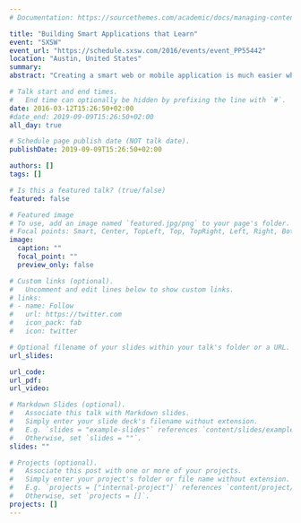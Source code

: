 ```yaml
---
# Documentation: https://sourcethemes.com/academic/docs/managing-content/

title: "Building Smart Applications that Learn"
event: "SXSW"
event_url: "https://schedule.sxsw.com/2016/events/event_PP55442"
location: "Austin, United States"
summary:
abstract: "Creating a smart web or mobile application is much easier when you have access to state-of-the-art image, language, and machine learning functionality. We will demonstrate how to build powerful applications that can understand natural language, either from textual or audio sources, make use of computer vision functions, such as face and object recognition, and easily access external data sources. Finally, we will show how to use machine learning to create a self-learning application. This workshop will be interactive, with participants creating their own application and deploying it on the cloud, mainly using the Wolfram Language."

# Talk start and end times.
#   End time can optionally be hidden by prefixing the line with `#`.
date: 2016-03-12T15:26:50+02:00
#date_end: 2019-09-09T15:26:50+02:00
all_day: true

# Schedule page publish date (NOT talk date).
publishDate: 2019-09-09T15:26:50+02:00

authors: []
tags: []

# Is this a featured talk? (true/false)
featured: false

# Featured image
# To use, add an image named `featured.jpg/png` to your page's folder. 
# Focal points: Smart, Center, TopLeft, Top, TopRight, Left, Right, BottomLeft, Bottom, BottomRight.
image:
  caption: ""
  focal_point: ""
  preview_only: false

# Custom links (optional).
#   Uncomment and edit lines below to show custom links.
# links:
# - name: Follow
#   url: https://twitter.com
#   icon_pack: fab
#   icon: twitter

# Optional filename of your slides within your talk's folder or a URL.
url_slides:

url_code:
url_pdf:
url_video:

# Markdown Slides (optional).
#   Associate this talk with Markdown slides.
#   Simply enter your slide deck's filename without extension.
#   E.g. `slides = "example-slides"` references `content/slides/example-slides.md`.
#   Otherwise, set `slides = ""`.
slides: ""

# Projects (optional).
#   Associate this post with one or more of your projects.
#   Simply enter your project's folder or file name without extension.
#   E.g. `projects = ["internal-project"]` references `content/project/deep-learning/index.md`.
#   Otherwise, set `projects = []`.
projects: []
---
```

